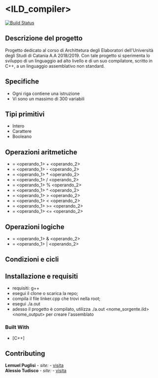 # <ILD_compiler>
[![Build Status](https://travis-ci.org/joemccann/dillinger.svg?branch=master)](https://travis-ci.org/joemccann/dillinger)

## Descrizione del progetto
Progetto dedicato al corso di Archittetura degli Elaboratori dell'Università degli Studi di Catania A.A 2018/2019.
Con tale progetto si sperimenta lo sviluppo di un linguaggio ad alto livello e di un suo compilatore, scritto in C++, a un linguaggio assemblativo non standard.

## Specifiche
* Ogni riga contiene una istruzione
* Vi sono un massimo di 300 variabili

## Tipi primitivi
* Intero <nome>
* Carattere <nome>
* Booleano <nome>

## Operazioni aritmetiche
* <destinazione> = <operando_1> + <operando_2>
* <destinazione> = <operando_1> - <operando_2>
* <destinazione> = <operando_1> * <operando_2>
* <destinazione> = <operando_1> / <operando_2>
* <destinazione> = <operando_1> % <operando_2>
* <destinazione> = <operando_1> ^ <operando_2>
* <destinazione> = <operando_1> > <operando_2>
* <destinazione> = <operando_1> < <operando_2>
* <destinazione> = <operando_1> >= <operando_2>
* <destinazione> = <operando_1> <= <operando_2>

## Operazioni logiche

* <destinazione> = <operando_1> & <operando_2>
* <destinazione> = <operando_1> | <operando_2>

## Condizioni e cicli
<da implementare>

## Installazione e requisiti
* requisiti: g++
* esegui il clone o scarica la repo;
* compila il file linker.cpp che trovi nella root;
* esegui ./a.out
* adesso il progetto è compilato, utilizza ./a.out <nome_sorgente.ild> <nome_output> per creare l'assemblato

### Built With
* [C++]

## Contributing
**Lemuel Puglisi** - *site:* - [visita](https://lemuelpuglisi.github.io/) <br>
**Alessio Tudisco** - *site:* - [visita](https://lightdestoryweb.altervista.org) <br>
